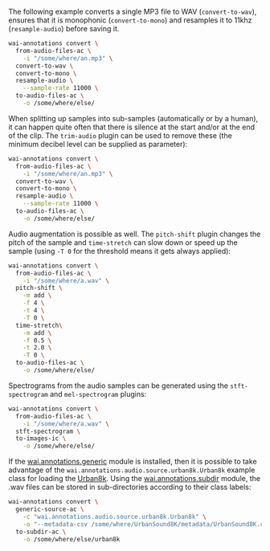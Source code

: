 The following example converts a single MP3 file to WAV (`convert-to-wav`), ensures that it is
monophonic (`convert-to-mono`) and resamples it to 11khz (`resample-audio`) before saving it.

```bash
wai-annotations convert \
  from-audio-files-ac \
    -i "/some/where/an.mp3" \
  convert-to-wav \
  convert-to-mono \
  resample-audio \
    --sample-rate 11000 \
  to-audio-files-ac \
    -o /some/where/else/
```

When splitting up samples into sub-samples (automatically or by a human), it can
happen quite often that there is silence at the start and/or at the end of the clip.
The `trim-audio` plugin can be used to remove these (the minimum decibel level can 
be supplied as parameter):

```bash
wai-annotations convert \
  from-audio-files-ac \
    -i "/some/where/an.mp3" \
  convert-to-wav \
  convert-to-mono \
  resample-audio \
    --sample-rate 11000 \
  to-audio-files-ac \
    -o /some/where/else/
```

Audio augmentation is possible as well. The `pitch-shift` plugin changes the pitch of
the sample and `time-stretch` can slow down or speed up the sample (using `-T 0` for 
the threshold means it gets always applied):

```bash
wai-annotations convert \
  from-audio-files-ac \
    -i "/some/where/a.wav" \
  pitch-shift \
    -m add \
    -f 4 \
    -t 4 \
    -T 0 \
  time-stretch\
    -m add \
    -f 0.5 \
    -t 2.0 \
    -T 0 \
  to-audio-files-ac \
    -o /some/where/else/
```

Spectrograms from the audio samples can be generated using the `stft-spectrogram`
and `mel-spectrogram` plugins:

```bash
wai-annotations convert \
  from-audio-files-ac \
    -i "/some/where/a.wav" \
  stft-spectrogram \
  to-images-ic \
    -o /some/where/else/
```

If the [wai.annotations.generic](https://github.com/waikato-ufdl/wai-annotations-generic) module
is installed, then it is possible to take advantage of the `wai.annotations.audio.source.urban8k.Urban8k`
example class for loading the [Urban8k](https://urbansounddataset.weebly.com/urbansound8k.html).
Using the [wai.annotations.subdir](https://github.com/waikato-ufdl/wai-annotations-subdir) module,
the .wav files can be stored in sub-directories according to their class labels:

```bash
wai-annotations convert \
  generic-source-ac \
    -c "wai.annotations.audio.source.urban8k.Urban8k" \
    -o "--metadata-csv /some/where/UrbanSound8K/metadata/UrbanSound8K.csv --fold-dir /some/where/UrbanSound8K/audio/" \
  to-subdir-ac \
    -o /some/where/else/urban8k
```
